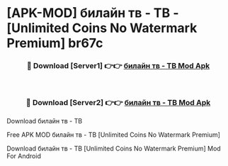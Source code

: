 # [APK-MOD] билайн тв - ТВ - [Unlimited Coins No Watermark Premium] br67c



<div align="center">
<h3>🔴 Download [Server1] 👉👉 <a href="https://momento.my/?title=билайн_тв_-_ТВ">билайн тв - ТВ Mod Apk</a></h3><br>

<h3>🔴 Download [Server2] 👉👉 <a href="https://momento.my/?title=билайн_тв_-_ТВ">билайн тв - ТВ Mod Apk</a></h3>
</div>



Download билайн тв - ТВ 

Free APK MOD билайн тв - ТВ [Unlimited Coins No Watermark Premium]

Download билайн тв - ТВ [Unlimited Coins No Watermark Premium] Mod For Android
